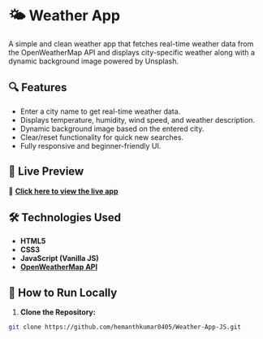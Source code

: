 # 🌤️ Weather App

A simple and clean weather app that fetches real-time weather data from the OpenWeatherMap API and displays city-specific weather along with a dynamic background image powered by Unsplash.

## 🔍 Features

- Enter a city name to get real-time weather data.
- Displays temperature, humidity, wind speed, and weather description.
- Dynamic background image based on the entered city.
- Clear/reset functionality for quick new searches.
- Fully responsive and beginner-friendly UI.

## 🚀 Live Preview

🔗 **[Click here to view the live app](https://weatherapp0405.netlify.app/)**

## 🛠️ Technologies Used

- **HTML5**
- **CSS3**
- **JavaScript (Vanilla JS)**
- **[OpenWeatherMap API](https://openweathermap.org/)**

## 🚀 How to Run Locally

1. **Clone the Repository:**

```bash
git clone https://github.com/hemanthkumar0405/Weather-App-JS.git
